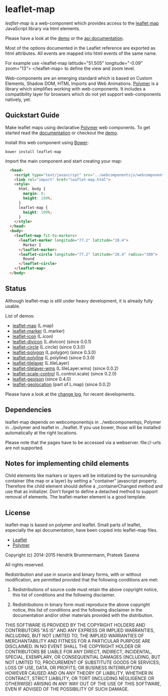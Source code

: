 # leaflet-map

*leaflet-map* is a web-component which provides access to the [leaflet map](http://leafletjs.com) 
JavaScript library via html elements.

Please have a look at the [demo](https://leaflet-extras.github.io/leaflet-map/demo.html) or the [api documentation](https://leaflet-extras.github.io/leaflet-map/doc.html#leaflet-map).

Most of the options documented in the Leaflet reference are exported as html attributes. 
All events are mapped into html events of the same name.</p>
For example use &lt;leaflet-map latitude="51.505" longitude="-0.09" zoom="13"&gt; &lt;/leaflet-map&gt; 
to define the view and zoom level.


Web-components are an emerging standard which is based on Custom Elements, Shadow DOM, HTML Imports and Web Animations.
[Polymer](http://www.polymer-project.org/docs/start/tutorial/intro.html) is a library which simplifies working with web-components. It includes a compatibility layer for browsers which
do not yet support web-components natively, yet.


## Quickstart Guide

Make leaflet maps using declarative [Polymer](http://polymer-project.org) web components.
To get started read the [documentation](http://leaflet-extras.github.io/leaflet-map/doc.html)
or checkout the [demo](http://leaflet-extras.github.io/leaflet-map/).

Install this web component using [Bower](http://bower.io):

```
bower install leaflet-map
```

Import the main component and start creating your map:

```html
  <head>
	<script type="text/javascript" src="../webcomponentsjs/webcomponents-lite.min.js"></script>
    <link rel="import" href="leaflet-map.html">
    <style>
      html, body {
        margin: 0;
        height: 100%;
      }
      leaflet-map {
        height: 100%;
      }
    </style>
  </head>
  <body>
    <leaflet-map fit-to-markers>
      <leaflet-marker longitude="77.2" latitude="28.4">
        Marker I
      </leaflet-marker>
      <leaflet-circle longitude="77.2" latitude="28.4" radius="300">
        Round
      </leaflet-circle>
    </leaflet-map>
  </body>
```


## Status

Although leaflet-map is still under heavy development, it is already fully usable.

List of demos: 

* [leaflet-map](https://leaflet-extras.github.io/leaflet-map/demo.html#view) (L.map)
* [leaflet-marker](https://leaflet-extras.github.io/leaflet-map/demo.html#marker) (L.marker)
* [leaflet-icon](https://leaflet-extras.github.io/leaflet-map/demo.html#icon) (L.icon)
* [leaflet-divicon](https://leaflet-extras.github.io/leaflet-map/demo.html#icon) (L.divicon) (since 0.0.1)
* [leaflet-circle](https://leaflet-extras.github.io/leaflet-map/demo.html#vector) (L.circle) (since 0.3.0)
* [leaflet-polygon](https://leaflet-extras.github.io/leaflet-map/demo.html#vector) (L.polygon) (since 0.3.0)
* [leaflet-polyline](https://leaflet-extras.github.io/leaflet-map/demo.html#vector) (L.polyline) (since 0.3.0)
* [leaflet-tilelayer](https://leaflet-extras.github.io/leaflet-map/demo.html#tilelayer) (L.tileLayer)
* [leaflet-tilelayer-wms](https://leaflet-extras.github.io/leaflet-map/demo.html#layerwms) (L.tileLayer.wms)  (since 0.0.2)
* [leaflet-scale-control](https://leaflet-extras.github.io/leaflet-map/demo.html#scale) (L.control.scale) (since 0.2.0)
* [leaflet-geojson](https://leaflet-extras.github.io/leaflet-map/demo.html#geojson) (since 0.4.0)
* [leaflet-geolocation](https://leaflet-extras.github.io/leaflet-map/demo-advanced.html#databinding) (part of L.map) (since 0.0.2)

Please have a look at the [change log](https://github.com/nhnb/leaflet-map/blob/master/CHANGES.md), for recent developments.

## Dependencies

leaflet-map depends on webcomponentsjs in ../webcomponentsjs, Polymer in ../polymer and leaflet in ../leaflet. If you use bower, those will be installed automatically at the right locations.

Please note that the pages have to be accessed via a webserver. file://-urls are not supported.


## Notes for implementing child elements

Child elements like markers or layers will be initialized by the surrounding container (the map or a layer)
by setting a "container" javascript property.
Therefore the child element should define a _containerChanged method and use that as initializer. 
Don't forget to define a detached method to support removal of elements. The leaflet-marker element is a good template.  


## License

leaflet-map is based on polymer and leaflet. Small parts of leaflet, 
especially the api documentation, have been copied into leaflet-map files.

* [Leaflet](https://github.com/Leaflet/Leaflet/blob/master/LICENSE)
* [Polymer](https://github.com/polymer/polymer/blob/master/LICENSE.txt)


Copyright (c) 2014-2015
Hendrik Brummermann, Prateek Saxena

All rights reserved.

Redistribution and use in source and binary forms, with or without modification, are
permitted provided that the following conditions are met:

   1. Redistributions of source code must retain the above copyright notice, this list of
      conditions and the following disclaimer.

   2. Redistributions in binary form must reproduce the above copyright notice, this list
      of conditions and the following disclaimer in the documentation and/or other materials
      provided with the distribution.

THIS SOFTWARE IS PROVIDED BY THE COPYRIGHT HOLDERS AND CONTRIBUTORS "AS IS" AND ANY
EXPRESS OR IMPLIED WARRANTIES, INCLUDING, BUT NOT LIMITED TO, THE IMPLIED WARRANTIES OF
MERCHANTABILITY AND FITNESS FOR A PARTICULAR PURPOSE ARE DISCLAIMED. IN NO EVENT SHALL THE
COPYRIGHT HOLDER OR CONTRIBUTORS BE LIABLE FOR ANY DIRECT, INDIRECT, INCIDENTAL, SPECIAL,
EXEMPLARY, OR CONSEQUENTIAL DAMAGES (INCLUDING, BUT NOT LIMITED TO, PROCUREMENT OF
SUBSTITUTE GOODS OR SERVICES; LOSS OF USE, DATA, OR PROFITS; OR BUSINESS INTERRUPTION)
HOWEVER CAUSED AND ON ANY THEORY OF LIABILITY, WHETHER IN CONTRACT, STRICT LIABILITY, OR
TORT (INCLUDING NEGLIGENCE OR OTHERWISE) ARISING IN ANY WAY OUT OF THE USE OF THIS
SOFTWARE, EVEN IF ADVISED OF THE POSSIBILITY OF SUCH DAMAGE.
